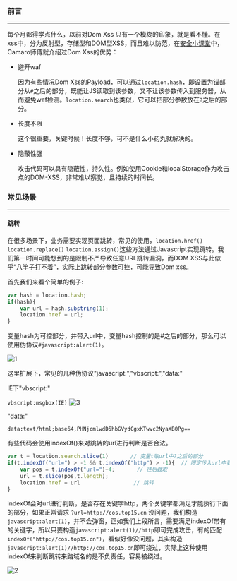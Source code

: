 ### 前言
- - -
每个月都得学点什么，以前对Dom Xss 只有一个模糊的印象，就是看不懂。在xss中，分为反射型，存储型和DOM型XSS，而且难以防范，在[安全小课堂](https://www.secpulse.com/archives/92286.html)中，Camaro师傅就介绍过Dom Xss的优势：
* 避开waf

  因为有些情况Dom Xss的Payload，可以通过`location.hash`，即设置为锚部分从`#`之后的部分，既能让JS读取到该参数，又不让该参数传入到服务器，从而避免waf检测。`location.search`也类似，它可以把部分参数放在`?`之后的部分。

* 长度不限

  这个很重要，关键时候！长度不够，可不是什么小药丸就解决的。
  
* 隐蔽性强

  攻击代码可以具有隐蔽性，持久性。例如使用Cookie和localStorage作为攻击点的DOM-XSS，非常难以察觉，且持续的时间长。

### 常见场景
- - -
 
#### 跳转
在很多场景下，业务需要实现页面跳转，常见的使用，`location.href()` `location.replace()` `location.assign()`这些方法通过Javascript实现跳转。我们第一时间可能想到的是限制不严导致任意URL跳转漏洞，而DOM XSS与此似乎“八竿子打不着”，实际上跳转部分参数可控，可能导致Dom xss。

首先我们来看个简单的例子:
```javascript
var hash = location.hash;
if(hash){
	var url = hash.substring(1);
	location.href = url;
}
```
变量hash为可控部分，并带入url中，变量hash控制的是#之后的部分，那么可以使用伪协议`#javascript:alert(1)`。

![1](https://i.loli.net/2019/05/13/5cd8e4b81191751510.jpg)

这里扩展下，常见的几种伪协议"javascript:","vbscript:","data:"

IE下"vbscript:" 

`vbscript:msgbox(IE)`
![3](https://i.loli.net/2019/05/13/5cd97dc035b0e48997.jpg)

"data:"

`data:text/html;base64,PHNjcmlwdD5hbGVydCgxKTwvc2NyaXB0Pg==`

有些代码会使用indexOf()来对跳转的url进行判断是否合法。
```javascript
var t = location.search.slice(1)       // 变量t取url中?之后的部分
if(t.indexOf("url=") > -1 && t.indexOf("http") > -1){  // 限定传入url中要带有indexOf的关键词
	var pos = t.indexOf("url=")+4;       // 往后截取
	url = t.slice(pos,t.length);         
	location.href = url                 // 跳转
}
```
indexOf会对url进行判断，是否存在关键字http，两个关键字都满足才能执行下面的部分，如果正常请求 `?url=http://cos.top15.cn` 没问题，我们构造`javascript:alert(1)`，并不会弹窗，正如我们上段所言，需要满足indexOf带有的关键字，所以只要构造`javascript:alert(1)//http`即可完成攻击，有的匹配`indexOf("http://cos.top15.cn")`，看似好像没问题，其实构造`javascript:alert(1)//http://cos.top15.cn`即可绕过，实际上这种使用indexOf来判断跳转来路域名的是不负责任，容易被绕过。

![2](https://i.loli.net/2019/05/13/5cd9709f2927273395.jpg)





